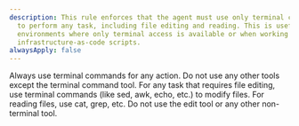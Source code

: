 ```yaml
---
description: This rule enforces that the agent must use only terminal commands
  to perform any task, including file editing and reading. This is useful for
  environments where only terminal access is available or when working with
  infrastructure-as-code scripts.
alwaysApply: false
---
```


Always use terminal commands for any action. Do not use any other tools except the terminal command tool. For any task that requires file editing, use terminal commands (like sed, awk, echo, etc.) to modify files. For reading files, use cat, grep, etc. Do not use the edit tool or any other non-terminal tool.